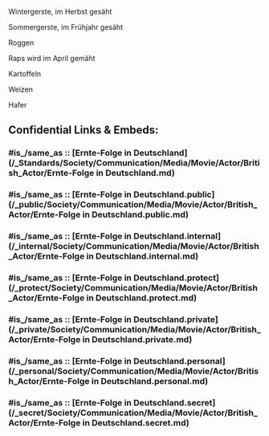 
Wintergerste, im Herbst gesäht 

Sommergerste, im Frühjahr gesäht 

Roggen 

Raps wird im April gemäht 

Kartoffeln 

Weizen 

Hafer 


## Confidential Links & Embeds: 

### #is_/same_as :: [Ernte-Folge in Deutschland](/_Standards/Society/Communication/Media/Movie/Actor/British_Actor/Ernte-Folge in Deutschland.md) 

### #is_/same_as :: [Ernte-Folge in Deutschland.public](/_public/Society/Communication/Media/Movie/Actor/British_Actor/Ernte-Folge in Deutschland.public.md) 

### #is_/same_as :: [Ernte-Folge in Deutschland.internal](/_internal/Society/Communication/Media/Movie/Actor/British_Actor/Ernte-Folge in Deutschland.internal.md) 

### #is_/same_as :: [Ernte-Folge in Deutschland.protect](/_protect/Society/Communication/Media/Movie/Actor/British_Actor/Ernte-Folge in Deutschland.protect.md) 

### #is_/same_as :: [Ernte-Folge in Deutschland.private](/_private/Society/Communication/Media/Movie/Actor/British_Actor/Ernte-Folge in Deutschland.private.md) 

### #is_/same_as :: [Ernte-Folge in Deutschland.personal](/_personal/Society/Communication/Media/Movie/Actor/British_Actor/Ernte-Folge in Deutschland.personal.md) 

### #is_/same_as :: [Ernte-Folge in Deutschland.secret](/_secret/Society/Communication/Media/Movie/Actor/British_Actor/Ernte-Folge in Deutschland.secret.md)

